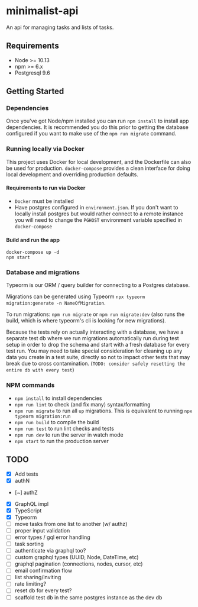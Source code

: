 # minimalist-api

An api for managing tasks and lists of tasks.

## Requirements

- Node >= 10.13
- npm >= 6.x
- Postgresql 9.6

## Getting Started

### Dependencies

Once you've got Node/npm installed you can run `npm install` to install app dependencies. It is recommended you do this prior to getting the database configured if you want to make use of the `npm run migrate` command.

### Running locally via Docker

This project uses Docker for local development, and the Dockerfile can also be used for production. `docker-compose` provides a clean interface for doing local development and overriding production defaults.

#### Requirements to run via Docker
- `Docker` must be installed
- Have postgres configured in `environment.json`. If you don't want to locally install postgres but would rather connect to a remote instance you will need to change the `PGHOST` environment variable specified in `docker-compose`

#### Build and run the app

```shell
docker-compose up -d
npm start
```

### Database and migrations

Typeorm is our ORM / query builder for connecting to a Postgres database.

Migrations can be generated using Typeorm `npx typeorm migration:generate -n NameOfMigration`.

To run migrations: `npm run migrate` or `npm run migrate:dev` (also runs the build, which is where typeorm's cli is looking for new migrations).

Because the tests rely on actually interacting with a database, we have a separate test db where we run migrations automatically run during test setup in order to drop the schema and start with a fresh database for every test run. You may need to take special consideration for cleaning up any data you create in a test suite, directly so not to impact other tests that may break due to cross contamination. (`TODO: consider safely resetting the entire db with every test`)

### NPM commands

- `npm install` to install dependencies
- `npm run lint` to check (and fix many) syntax/formatting
- `npm run migrate` to run all `up` migrations. This is equivalent to running `npx typeorm migration:run`
- `npm run build` to compile the build
- `npm run test` to run lint checks and tests
- `npm run dev` to run the server in watch mode
- `npm start` to run the production server

## TODO

- [x] Add tests
- [x] authN
- [~] authZ
- [x] GraphQL impl
- [x] TypeScript
- [x] Typeorm
- [ ] move tasks from one list to another (w/ authz)
- [ ] proper input validation
- [ ] error types / gql error handling
- [ ] task sorting
- [ ] authenticate via graphql too?
- [ ] custom graphql types (UUID, Node, DateTime, etc)
- [ ] graphql pagination (connections, nodes, cursor, etc)
- [ ] email confirmation flow
- [ ] list sharing/inviting
- [ ] rate limiting?
- [ ] reset db for every test?
- [ ] scaffold test db in the same postgres instance as the dev db
